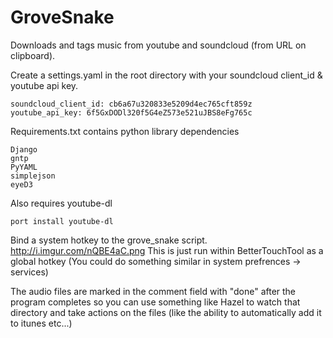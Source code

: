 GroveSnake
==========

Downloads and tags music from youtube and soundcloud (from URL on clipboard).

Create a settings.yaml in the root directory with your soundcloud client_id & youtube api key.
```
soundcloud_client_id: cb6a67u320833e5209d4ec765cft859z
youtube_api_key: 6f5GxDODl320f5G4eZ573e521uJBS8eFg765c
```

Requirements.txt contains python library dependencies
```
Django
gntp
PyYAML
simplejson
eyeD3
```

Also requires youtube-dl
```
port install youtube-dl
```

Bind a system hotkey to the grove_snake script.
http://i.imgur.com/nQBE4aC.png
This is just run within BetterTouchTool as a global hotkey (You could do something similar in system prefrences -> services)

The audio files are marked in the comment field with "done" after the program completes so you can use something like Hazel to watch that directory and take actions on the files (like the ability to automatically add it to itunes etc...)